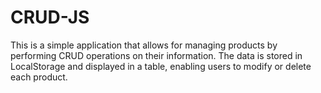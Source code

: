 
# CRUD-JS
This is a simple application that allows for managing products by performing CRUD operations on their information. The data is stored in LocalStorage and displayed in a table, enabling users to modify or delete each product.
